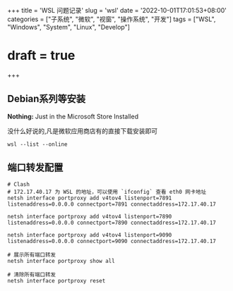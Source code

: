 +++
title = 'WSL 问题记录'
slug = 'wsl'
date = '2022-10-01T17:01:53+08:00' 
categories = ["子系统", "微软", "视窗", "操作系统", "开发"]
tags = ["WSL", "Windows", "System", "Linux", "Develop"]
# draft = true
+++

## Debian系列等安装

**Nothing:** Just in the Microsoft Store Installed

没什么好说的,凡是微软应用商店有的直接下载安装即可

```shell
wsl --list --online
```

## 端口转发配置

```shell
# Clash
# 172.17.40.17 为 WSL 的地址，可以使用 `ifconfig` 查看 eth0 网卡地址
netsh interface portproxy add v4tov4 listenport=7891 listenaddress=0.0.0.0 connectport=7891 connectaddress=172.17.40.17

netsh interface portproxy add v4tov4 listenport=7890 listenaddress=0.0.0.0 connectport=7890 connectaddress=172.17.40.17

netsh interface portproxy add v4tov4 listenport=9090 listenaddress=0.0.0.0 connectport=9090 connectaddress=172.17.40.17
```

```shell
# 展示所有端口转发
netsh interface portproxy show all

# 清除所有端口转发
netsh interface portproxy reset
```
